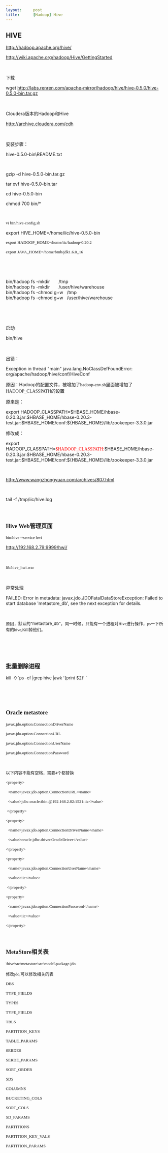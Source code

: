 ```yaml
---
layout:     post
title:      [Hadoop] Hive
---
```

<div id="article_content" class="article_content clearfix csdn-tracking-statistics" data-pid="blog" data-mod="popu_307" data-dsm="post">
								            <link rel="stylesheet" href="https://csdnimg.cn/release/phoenix/template/css/ck_htmledit_views-f76675cdea.css">
						<div class="htmledit_views" id="content_views">
                <h2>HIVE</h2>
<p><a href="http://hadoop.apache.org/hive/" rel="nofollow">http://hadoop.apache.org/hive/</a></p>
<p><a href="http://wiki.apache.org/hadoop/Hive/GettingStarted" rel="nofollow">http://wiki.apache.org/hadoop/Hive/GettingStarted</a></p>
<p> </p>
<p>下载</p>
<p>wget <a href="http://labs.renren.com/apache-mirror/hadoop/hive/hive-0.5.0/hive-0.5.0-bin.tar.gz" rel="nofollow">http://labs.renren.com/apache-mirror/hadoop/hive/hive-0.5.0/hive-0.5.0-bin.tar.gz</a></p>
<p> </p>
<p>Cloudera版本的Hadoop和Hive</p>
<p><a href="http://archive.cloudera.com/cdh" rel="nofollow">http://archive.cloudera.com/cdh</a></p>
<p> </p>
<p>安装步骤： </p>
<p>hive-0.5.0-bin\README.txt</p>
<p> </p>
<p>gzip -d hive-0.5.0-bin.tar.gz</p>
<p>tar xvf hive-0.5.0-bin.tar </p>
<p>cd hive-0.5.0-bin</p>
<p>chmod 700 bin/*</p>
<p> </p>
<p class="MsoNormal"><span lang="en-us" xml:lang="en-us"><span style="font-size:small;font-family:Calibri;">vi bin/hive-config.sh</span></span></p>
<p class="MsoNormal"><span lang="en-us" xml:lang="en-us">export HIVE_HOME=/home/iic/hive-0.5.0-bin</span></p>
<p class="MsoNormal"><span lang="en-us" xml:lang="en-us"><span style="font-size:small;font-family:Calibri;">export HADOOP_HOME=/home/iic/hadoop-0.20.2</span></span></p>
<p class="MsoNormal"><span lang="en-us" xml:lang="en-us"><span style="font-size:small;font-family:Calibri;">export JAVA_HOME=/home/bmb/jdk1.6.0_16</span></span></p>
<p> </p>
<p> </p>
<p>bin/hadoop fs -mkdir       /tmp<br>bin/hadoop fs -mkdir       /user/hive/warehouse<br>bin/hadoop fs -chmod g+w   /tmp<br>bin/hadoop fs -chmod g+w   /user/hive/warehouse</p>
<p> </p>
<p> </p>
<p>启动</p>
<p>bin/hive</p>
<p> </p>
<p>出错：</p>
<p>Exception in thread "main" java.lang.NoClassDefFoundError: org/apache/hadoop/hive/conf/HiveConf</p>
<p>原因：Hadoop的配置文件，被增加了<span lang="en-us" xml:lang="en-us"><span style="font-family:Calibri;">hadoop-env.sh</span></span><span>里面被增加了</span><span lang="en-us" xml:lang="en-us"><span style="font-family:Calibri;">HADOOP_CLASSPATH</span></span><span>的设置</span></p>
<p><span>原来是：</span></p>
<p><span>export HADOOP_CLASSPATH=$HBASE_HOME/hbase-0.20.3.jar:$HBASE_HOME/hbase-0.20.3-test.jar:$HBASE_HOME/conf:${HBASE_HOME}/lib/zookeeper-3.3.0.jar</span></p>
<p><span>修改成：</span></p>
<p><span>export HADOOP_CLASSPATH=<span style="color:#ff0000;"><span style="font-family:Calibri;">$HADOOP_CLASSPATH:</span></span>$HBASE_HOME/hbase-0.20.3.jar:$HBASE_HOME/hbase-0.20.3-test.jar:$HBASE_HOME/conf:${HBASE_HOME}/lib/zookeeper-3.3.0.jar</span></p>
<p> </p>
<p><a href="http://www.wangzhongyuan.com/archives/807.html" rel="nofollow">http://www.wangzhongyuan.com/archives/807.html</a></p>
<p> </p>
<p>tail -f /tmp/iic/hive.log </p>
<p> </p>
<h2><span style="font-size:large;"><span lang="en-us" xml:lang="en-us"><span style="font-family:Cambria;">Hive Web</span></span><span>管理页面</span></span></h2>
<p class="MsoNormal"><span lang="en-us" xml:lang="en-us"><span style="font-size:small;font-family:Calibri;">bin/hive --service hwi</span></span></p>
<p class="MsoNormal"><span lang="en-us" xml:lang="en-us"><a href="http://192.168.2.79:9999/hwi/" rel="nofollow">http://192.168.2.79:9999/hwi/</a></span></p>
<p class="MsoNormal"> </p>
<p class="MsoNormal"><span lang="en-us" xml:lang="en-us"><span style="font-size:small;font-family:Calibri;">lib/hive_hwi.war</span></span> </p>
<p> </p>
<p>异常处理</p>
<p>FAILED: Error in metadata: javax.jdo.JDOFatalDataStoreException: Failed to start database 'metastore_db', see the next exception for details.</p>
<p> </p>
<p class="MsoNormal"><span style="font-size:small;"><span>原因，默认的“<span lang="en-us" xml:lang="en-us">metastore_db</span>”，同一时候，只能有一个进程对</span><span lang="en-us" xml:lang="en-us"><span style="font-family:Calibri;">Hive</span></span><span>进行操作，</span><span lang="en-us" xml:lang="en-us"><span style="font-family:Calibri;">ps</span></span><span>一下所有的</span><span lang="en-us" xml:lang="en-us"><span style="font-family:Calibri;">hive,Kill</span></span><span>掉他们。</span></span></p>
<p> </p>
<p>  </p>
<h2><span><span style="font-size:large;">批量删除进程</span></span></h2>
<p class="MsoNormal"><span lang="en-us" xml:lang="en-us"><span style="font-size:small;">kill -9 `ps -ef |grep hive |awk '{print $2}' `</span></span></p>
<p> </p>
<p> </p>
<h2><span lang="en-us" xml:lang="en-us"><span style="font-size:large;font-family:Cambria;">Oracle metastore</span></span></h2>
<p class="MsoNormal"><span lang="en-us" xml:lang="en-us"><span style="font-size:small;font-family:Calibri;">javax.jdo.option.ConnectionDriverName</span></span></p>
<p class="MsoNormal"><span lang="en-us" xml:lang="en-us"><span style="font-size:small;font-family:Calibri;">javax.jdo.option.ConnectionURL</span></span></p>
<p class="MsoNormal"><span lang="en-us" xml:lang="en-us"><span style="font-size:small;font-family:Calibri;">javax.jdo.option.ConnectionUserName</span></span></p>
<p class="MsoNormal"><span lang="en-us" xml:lang="en-us"><span style="font-size:small;font-family:Calibri;">javax.jdo.option.ConnectionPassword</span></span></p>
<p class="MsoNormal"><span lang="en-us" xml:lang="en-us"><span style="font-size:small;font-family:Calibri;"> </span></span></p>
<p class="MsoNormal"><span style="font-size:small;"><span>以下内容不能有空格，需要</span><span lang="en-us" xml:lang="en-us"><span style="font-family:Calibri;">4</span></span><span>个都替换</span></span></p>
<p class="MsoNormal"><span lang="en-us" xml:lang="en-us"><span style="font-size:small;font-family:Calibri;">&lt;property&gt;</span></span></p>
<p class="MsoNormal"><span lang="en-us" xml:lang="en-us"><span style="font-size:small;"><span style="font-family:Calibri;"><span>  </span>&lt;name&gt;javax.jdo.option.ConnectionURL&lt;/name&gt;</span></span></span></p>
<p class="MsoNormal"><span lang="en-us" xml:lang="en-us"><span style="font-size:small;"><span style="font-family:Calibri;"><span>  </span>&lt;value&gt;jdbc:oracle:thin:@192.168.2.82:1521:iic&lt;/value&gt;</span></span></span></p>
<p class="MsoNormal"><span lang="en-us" xml:lang="en-us"><span style="font-size:small;"><span style="font-family:Calibri;"><span> </span>&lt;/property&gt;</span></span></span></p>
<p class="MsoNormal"><span lang="en-us" xml:lang="en-us"><span style="font-size:small;font-family:Calibri;">&lt;property&gt;</span></span></p>
<p class="MsoNormal"><span lang="en-us" xml:lang="en-us"><span style="font-size:small;"><span style="font-family:Calibri;"><span>  </span>&lt;name&gt;javax.jdo.option.ConnectionDriverName&lt;/name&gt;</span></span></span></p>
<p class="MsoNormal"><span lang="en-us" xml:lang="en-us"><span style="font-size:small;"><span style="font-family:Calibri;"><span>  </span>&lt;value&gt;oracle.jdbc.driver.OracleDriver&lt;/value&gt;</span></span></span></p>
<p class="MsoNormal"><span lang="en-us" xml:lang="en-us"><span style="font-size:small;font-family:Calibri;">&lt;/property&gt;</span></span></p>
<p class="MsoNormal"><span lang="en-us" xml:lang="en-us"><span style="font-size:small;font-family:Calibri;">&lt;property&gt;</span></span></p>
<p class="MsoNormal"><span lang="en-us" xml:lang="en-us"><span style="font-size:small;"><span style="font-family:Calibri;"><span>  </span>&lt;name&gt;javax.jdo.option.ConnectionUserName&lt;/name&gt;</span></span></span></p>
<p class="MsoNormal"><span lang="en-us" xml:lang="en-us"><span style="font-size:small;"><span style="font-family:Calibri;"><span>  </span>&lt;value&gt;iic&lt;/value&gt;</span></span></span></p>
<p class="MsoNormal"><span lang="en-us" xml:lang="en-us"><span style="font-size:small;"><span style="font-family:Calibri;"><span> </span>&lt;/property&gt;</span></span></span></p>
<p class="MsoNormal"><span lang="en-us" xml:lang="en-us"><span style="font-size:small;font-family:Calibri;">&lt;property&gt;</span></span></p>
<p class="MsoNormal"><span lang="en-us" xml:lang="en-us"><span style="font-size:small;"><span style="font-family:Calibri;"><span>  </span>&lt;name&gt;javax.jdo.option.ConnectionPassword&lt;/name&gt;</span></span></span></p>
<p class="MsoNormal"><span lang="en-us" xml:lang="en-us"><span style="font-size:small;"><span style="font-family:Calibri;"><span>  </span>&lt;value&gt;iic&lt;/value&gt;</span></span></span></p>
<p class="MsoNormal"><span lang="en-us" xml:lang="en-us"><span style="font-size:small;font-family:Calibri;">&lt;/property&gt;</span></span></p>
<p> </p>
<h2><span style="font-size:large;"><span lang="en-us" xml:lang="en-us"><span style="font-family:Cambria;">MetaStore</span></span><span>相关表</span></span></h2>
<p class="MsoNormal"><span lang="en-us" xml:lang="en-us"><span style="font-size:small;font-family:Calibri;">\hive\src\metastore\src\model\package.jdo</span></span></p>
<p class="MsoNormal"><span style="font-size:small;"><span>修改</span><span lang="en-us" xml:lang="en-us"><span style="font-family:Calibri;">jdo,</span></span><span>可以修改相关的表</span></span></p>
<p class="MsoNormal"><span lang="en-us" xml:lang="en-us"><span style="font-size:small;font-family:Calibri;">DBS</span></span></p>
<p class="MsoNormal"><span lang="en-us" xml:lang="en-us"><span style="font-size:small;font-family:Calibri;">TYPE_FIELDS</span></span></p>
<p class="MsoNormal"><span lang="en-us" xml:lang="en-us"><span style="font-size:small;font-family:Calibri;">TYPES</span></span></p>
<p class="MsoNormal"><span lang="en-us" xml:lang="en-us"><span style="font-size:small;font-family:Calibri;">TYPE_FIELDS</span></span></p>
<p class="MsoNormal"><span lang="en-us" xml:lang="en-us"><span style="font-size:small;font-family:Calibri;">TBLS</span></span></p>
<p class="MsoNormal"><span lang="en-us" xml:lang="en-us"><span style="font-size:small;font-family:Calibri;">PARTITION_KEYS</span></span></p>
<p class="MsoNormal"><span lang="en-us" xml:lang="en-us"><span style="font-size:small;font-family:Calibri;">TABLE_PARAMS</span></span></p>
<p class="MsoNormal"><span lang="en-us" xml:lang="en-us"><span style="font-size:small;font-family:Calibri;">SERDES</span></span></p>
<p class="MsoNormal"><span lang="en-us" xml:lang="en-us"><span style="font-size:small;font-family:Calibri;">SERDE_PARAMS</span></span></p>
<p class="MsoNormal"><span lang="en-us" xml:lang="en-us"><span style="font-size:small;font-family:Calibri;">SORT_ORDER</span></span></p>
<p class="MsoNormal"><span lang="en-us" xml:lang="en-us"><span style="font-size:small;font-family:Calibri;">SDS</span></span></p>
<p class="MsoNormal"><span lang="en-us" xml:lang="en-us"><span style="font-size:small;font-family:Calibri;">COLUMNS</span></span></p>
<p class="MsoNormal"><span lang="en-us" xml:lang="en-us"><span style="font-size:small;font-family:Calibri;">BUCKETING_COLS</span></span></p>
<p class="MsoNormal"><span lang="en-us" xml:lang="en-us"><span style="font-size:small;font-family:Calibri;">SORT_COLS</span></span></p>
<p class="MsoNormal"><span lang="en-us" xml:lang="en-us"><span style="font-size:small;font-family:Calibri;">SD_PARAMS</span></span></p>
<p class="MsoNormal"><span lang="en-us" xml:lang="en-us"><span style="font-size:small;font-family:Calibri;">PARTITIONS</span></span></p>
<p class="MsoNormal"><span lang="en-us" xml:lang="en-us"><span style="font-size:small;font-family:Calibri;">PARTITION_KEY_VALS</span></span></p>
<p class="MsoNormal"><span lang="en-us" xml:lang="en-us"><span style="font-size:small;font-family:Calibri;">PARTITION_PARAMS</span></span></p>
<p> </p>            </div>
                </div>